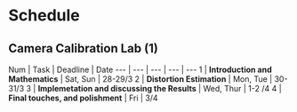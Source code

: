 # Schedule

## Camera Calibration Lab (1)

Num | Task | Deadline | Date
--- | --- | --- | --- | ---
1 | **Introduction and Mathematics** | Sat, Sun | 28-29/3
2 | **Distortion Estimation** | Mon, Tue | 30-31/3 
3 | **Implemetation and discussing the Results** | Wed, Thur  | 1-2 /4 
4 | **Final touches, and polishment** | Fri | 3/4 
